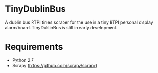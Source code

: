 TinyDublinBus
=============

A dublin bus RTPI times scraper for the use in a tiny RTPI personal display alarm/board.
TinyDublinBus is still in early development.

Requirements
=============

*   Python 2.7
*   Scrapy (https://github.com/scrapy/scrapy)
